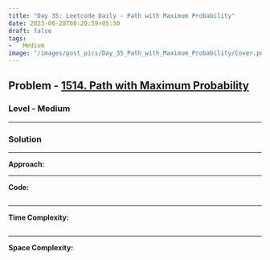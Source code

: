 ```yaml
---
title: "Day 35: Leetcode Daily - Path with Maximum Probability"
date: 2023-06-28T08:20:59+05:30
draft: false
tags:
-   Medium
image: "/images/post_pics/Day_35_Path_with_Maximum_Probability/Cover.png"
---
```



## Problem - [1514. Path with Maximum Probability](https://leetcode.com/problems/path-with-maximum-probability/)

### Level - Medium
---

### Solution

---
**Approach:**


---

**Code:**

```java


```
---

**Time Complexity:**
```

```

---

**Space Complexity:**
```

```


